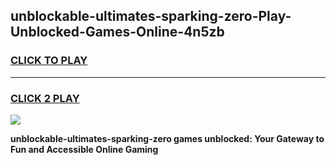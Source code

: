 
## unblockable-ultimates-sparking-zero-Play-Unblocked-Games-Online-4n5zb
<h3>
<a href="https://premium76.site?title=unblockable-ultimates-sparking-zero&ref=25A">CLICK TO PLAY</a></h3>
<hr>

<h3>
<a href="https://premium76.site?title=unblockable-ultimates-sparking-zero&ref=25A">CLICK 2 PLAY</a>
  
</h3>

<a href="https://premium76.site?title=unblockable-ultimates-sparking-zero&ref=25A"><img src="https://clearcache.store/games.png"></a>


**unblockable-ultimates-sparking-zero games unblocked: Your Gateway to Fun and Accessible Online Gaming**
